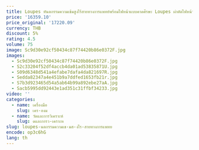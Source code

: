 ```yaml
---
title: Loupes ทันตกรรมความเข้มสูงไร้สายทางการแพทย์พร้อมไฟหน้าแบบคาดศีรษะ Loupes ผ่าตัดไฟหน้าทางการแพทย์
price: '16359.10'
price_original: '17220.09'
currency: THB
discount: 5%
rating: 4.5
volume: 75
image: Sc9d30e92cf50434c87f74420b86e0372F.jpg
images:
  - Sc9d30e92cf50434c87f74420b86e0372F.jpg
  - S2c33204f52df4accb4da01ad53835871U.jpg
  - S09d6348d541a4efabe7dafa4da821697R.jpg
  - Sedda82347a4e451b9a7ddfed1653fb21r.jpg
  - S7b3d923465d54a5ab64b99a892ebe27aA.jpg
  - Sacb5995dd92443e1ad351c31ffbf34233.jpg
video: ''
categories:
  - name: เครื่องมือ
    slug: เคร-องม
  - name: วัดและการวิเคราะห์
    slug: ดและการว-เคราะห
slug: loupes-นตกรรมความเข-มส-งไร-สายทางการแพทย
encode: op3c6hG
lang: th
---
```

  